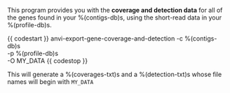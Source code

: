 This program provides you with the **coverage and detection data** for all of the genes found in your %(contigs-db)s, using the short-read data in your %(profile-db)s. 

{{ codestart }}
anvi-export-gene-coverage-and-detection -c %(contigs-db)s \
                                        -p %(profile-db)s \
                                        -O MY_DATA
{{ codestop }}

This will generate a %(coverages-txt)s and a %(detection-txt)s whose file names will begin with `MY_DATA`
